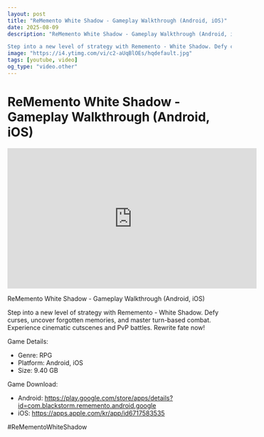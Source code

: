 ```yaml
---
layout: post
title: "ReMemento White Shadow - Gameplay Walkthrough (Android, iOS)"
date: 2025-08-09
description: "ReMemento White Shadow - Gameplay Walkthrough (Android, iOS)

Step into a new level of strategy with Rememento - White Shadow. Defy curses, uncover forg..."
image: "https://i4.ytimg.com/vi/c2-aUqBlOEs/hqdefault.jpg"
tags: [youtube, video]
og_type: "video.other"
---
```


<script type="application/ld+json">
{
  "@context": "http://schema.org",
  "@type": "VideoObject",
  "name": "ReMemento White Shadow - Gameplay Walkthrough (Android, iOS)",
  "description": "ReMemento White Shadow - Gameplay Walkthrough (Android, iOS)\n\nStep into a new level of strategy with Rememento - White Shadow. Defy curses, uncover forgotten memories, and master turn-based combat. Experience cinematic cutscenes and PvP battles. Rewrite fate now!\n\nGame Details:\n\n- Genre: RPG\n- Platform: Android, iOS\n- Size: 9.40 GB \n\nGame Download:\n\n- Android: https://play.google.com/store/apps/details?id=com.blackstorm.rememento.android.google\n- iOS: https://apps.apple.com/kr/app/id6717583535\n\n#ReMementoWhiteShadow",
  "thumbnailUrl": "https://i4.ytimg.com/vi/c2-aUqBlOEs/hqdefault.jpg",
  "uploadDate": "2025-08-09T04:55:49",
  "embedUrl": "https://www.youtube.com/embed/c2-aUqBlOEs",
  "publisher": {
    "@type": "Person",
    "name": "Celo Zaga"
  },
  "mainEntityOfPage": {
    "@type": "WebPage",
    "@id": "https://celozaga.github.io/2025/08/09/rememento-white-shadow---gameplay-walkthrough-(android,-ios)-c2-aUqBlOEs.html"
  },
  "duration": "PT0M0S"
}
</script>

<script type="application/ld+json">
{
  "@context": "http://schema.org",
  "@type": "BlogPosting",
  "headline": "ReMemento White Shadow - Gameplay Walkthrough (Android, iOS)",
  "image": "https://i4.ytimg.com/vi/c2-aUqBlOEs/hqdefault.jpg",
  "publisher": {
    "@type": "Person",
    "name": "Celo Zaga"
  },
  "url": "https://celozaga.github.io/2025/08/09/rememento-white-shadow---gameplay-walkthrough-(android,-ios)-c2-aUqBlOEs.html",
  "datePublished": "2025-08-09T04:55:49",
  "dateCreated": "2025-08-09T04:55:49",
  "dateModified": "2025-08-09T04:55:49",
  "description": "ReMemento White Shadow - Gameplay Walkthrough (Android, iOS)\n\nStep into a new level of strategy with Rememento - White Shadow. Defy curses, uncover forg...",
  "author": {
    "@type": "Person",
    "name": "Celo Zaga"
  },
  "mainEntityOfPage": {
    "@type": "WebPage",
    "@id": "https://celozaga.github.io/2025/08/09/rememento-white-shadow---gameplay-walkthrough-(android,-ios)-c2-aUqBlOEs.html"
  }
}
</script>

<h1 class="youtube-post-title">ReMemento White Shadow - Gameplay Walkthrough (Android, iOS)</h1>

<iframe width="560" height="315" src="https://www.youtube.com/embed/c2-aUqBlOEs" class="youtube-post-embed" frameborder="0" allowfullscreen></iframe>

<p class="youtube-post-description">ReMemento White Shadow - Gameplay Walkthrough (Android, iOS)

Step into a new level of strategy with Rememento - White Shadow. Defy curses, uncover forgotten memories, and master turn-based combat. Experience cinematic cutscenes and PvP battles. Rewrite fate now!

Game Details:

- Genre: RPG
- Platform: Android, iOS
- Size: 9.40 GB 

Game Download:

- Android: https://play.google.com/store/apps/details?id=com.blackstorm.rememento.android.google
- iOS: https://apps.apple.com/kr/app/id6717583535

#ReMementoWhiteShadow</p>

